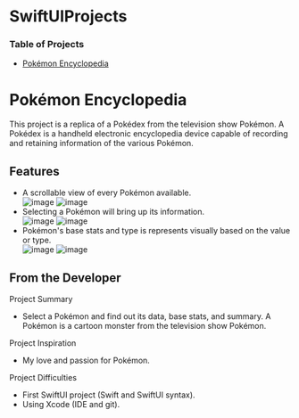 # SwiftUIProjects
### Table of Projects
- [Pokémon Encyclopedia](https://github.com/steven-phun/SwiftUIProjects/tree/main/PokemonEncyclopedia)

# Pokémon Encyclopedia 
This project is a replica of a Pokédex from the television show Pokémon. A Pokédex is a handheld electronic encyclopedia device capable of recording and retaining information of the various Pokémon.

## Features
- A scrollable view of every Pokémon available.<br/>
![image](https://github.com/steven-phun/SwiftUIProjects/blob/main/PokemonEncyclopedia/App%20Preview/ScrollView1.png)
![image](https://github.com/steven-phun/SwiftUIProjects/blob/main/PokemonEncyclopedia/App%20Preview/ScrollView2.png)
- Selecting a Pokémon will bring up its information.<br/>
![image](https://github.com/steven-phun/SwiftUIProjects/blob/main/PokemonEncyclopedia/App%20Preview/Preview1.png)
![image](https://github.com/steven-phun/SwiftUIProjects/blob/main/PokemonEncyclopedia/App%20Preview/Preview2.png)
- Pokémon's base stats and type is represents visually based on the value or type.</br>
![image](https://github.com/steven-phun/SwiftUIProjects/blob/main/PokemonEncyclopedia/App%20Preview/ColorBars1.png)
![image](https://github.com/steven-phun/SwiftUIProjects/blob/main/PokemonEncyclopedia/App%20Preview/ColorBars2.png)


## From the Developer
Project Summary

- Select a Pokémon and find out its data, base stats, and summary. A Pokémon is a cartoon monster from the television show Pokémon. 

Project Inspiration 

- My love and passion for Pokémon.

Project Difficulties

- First SwiftUI project (Swift and SwiftUI syntax). 
- Using Xcode (IDE and git).
